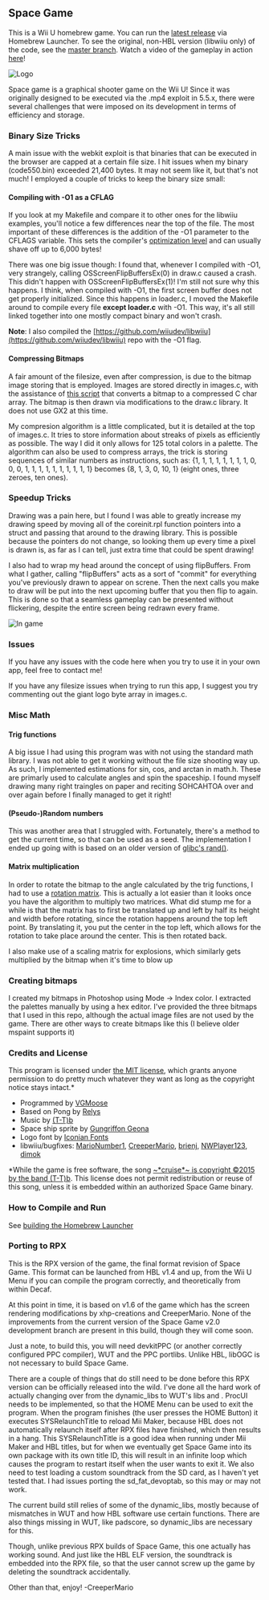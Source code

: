 ## Space Game
This is a Wii U homebrew game. You can run the [latest release](https://gbatemp.net/threads/release-space-game.414342/) via Homebrew Launcher. To see the original, non-HBL version (libwiiu only) of the code, see the [master branch](https://github.com/vgmoose/space/tree/master). Watch a video of the gameplay in action [here](https://www.youtube.com/watch?v=KMuicPmOIHw)!

![Logo](http://vgmoose.com/posts/24261201%20-%20[release]%20Space%20Game!%20(for%20Wii%20U).post/title.png)

Space game is a graphical shooter game on the Wii U! Since it was originally designed to be executed via the .mp4 exploit in 5.5.x, there were several challenges that were imposed on its development in terms of efficiency and storage.

### Binary Size Tricks
A main issue with the webkit exploit is that binaries that can be executed in the browser are capped at a certain file size. I hit issues when my binary (code550.bin) exceeded 21,400 bytes. It may not seem like it, but that's not much! I employed a couple of tricks to keep the binary size small:

#### Compiling with -O1 as a CFLAG
If you look at my Makefile and compare it to other ones for the libwiiu examples, you'll notice a few differences near the top of the file. The most important of these differences is the addition of the -O1 parameter to the CFLAGS variable. This sets the compiler's [optimization level](http://www.rapidtables.com/code/linux/gcc/gcc-o.htm) and can usually shave off up to 6,000 bytes!

There was one big issue though: I found that, whenever I compiled with -O1, very strangely, calling OSScreenFlipBuffersEx(0) in draw.c caused a crash. This didn't happen with OSScreenFlipBuffersEx(1)! I'm still not sure why this happens. I think, when compiled with -O1, the first screen buffer does not get properly initialized. Since this happens in loader.c, I moved the Makefile around to compile every file **except loader.c** with -O1. This way, it's all still linked together into one mostly compact binary and won't crash.

**Note**: I also compiled the [https://github.com/wiiudev/libwiiu](https://github.com/wiiudev/libwiiu) repo with the -O1 flag.

#### Compressing Bitmaps
A fair amount of the filesize, even after compression, is due to the bitmap image storing that is employed. Images are stored directly in images.c, with the assistance of [this script](https://gist.github.com/vgmoose/1a6810aacc46c28344ab) that converts a bitmap to a compressed C char array. The bitmap is then drawn via modifications to the draw.c library. It does not use GX2 at this time.

My compresion algorithm is a little complicated, but it is detailed at the top of images.c. It tries to store information about streaks of pixels as efficiently as possible. The way I did it only allows for 125 total colors in a palette. The algorithm can also be used to compress arrays, the trick is storing sequences of similar numbers as instructions, such as: {1, 1, 1, 1, 1, 1, 1, 1, 0, 0, 0, 1, 1, 1, 1, 1, 1, 1, 1, 1, 1} becomes {8, 1, 3, 0, 10, 1} (eight ones, three zeroes, ten ones).

### Speedup Tricks
Drawing was a pain here, but I found I was able to greatly increase my drawing speed by moving all of the coreinit.rpl function pointers into a struct and passing that around to the drawing library. This is possible because the pointers do not change, so looking them up every time a pixel is drawn is, as far as I can tell, just extra time that could be spent drawing!

I also had to wrap my head around the concept of using flipBuffers. From what I gather, calling "flipBuffers" acts as a sort of "commit" for everything you've previously drawn to appear on screne. Then the next calls you make to draw will be put into the next upcoming buffer that you then flip to again. This is done so that a seamless gameplay can be presented without flickering, despite the entire screen being redrawn every frame.

![In game](http://vgmoose.com/posts/24261201%20-%20[release]%20Space%20Game!%20(for%20Wii%20U).post/gameplay.png)


### Issues
If you have any issues with the code here when you try to use it in your own app, feel free to contact me!

If you have any filesize issues when trying to run this app, I suggest you try commenting out the giant logo byte array in images.c.

### Misc Math

#### Trig functions
A big issue I had using this program was with not using the standard math library. I was not able to get it working without the file size shooting way up. As such, I implemented estimations for sin, cos, and arctan in math.h. These are primarly used to calculate angles and spin the spaceship. I found myself drawing many right traingles on paper and reciting SOHCAHTOA over and over again before I finally managed to get it right!

#### (Pseudo-)Random numbers
This was another area that I struggled with. Fortunately, there's a method to get the current time, so that can be used as a seed. The implementation I ended up going with is based on an older version of [glibc's rand()](http://stackoverflow.com/questions/1026327/what-common-algorithms-are-used-for-cs-rand).

#### Matrix multiplication
In order to rotate the bitmap to the angle calculated by the trig functions, I had to use a [rotation matrix](https://en.wikipedia.org/wiki/Rotation_matrix). This is actually a lot easier than it looks once you have the algorithm to multiply two matrices. What did stump me for a while is that the matrix has to first be translated up and left by half its height and width before rotating, since the rotation happens around the top left point. By translating it, you put the center in the top left, which allows for the rotation to take place around the center. This is then rotated back.

I also make use of a scaling matrix for explosions, which similarly gets multiplied by the bitmap when it's time to blow up

### Creating bitmaps
I created my bitmaps in Photoshop using Mode -> Index color. I extracted the palettes manually by using a hex editor. I've provided the three bitmaps that I used in this repo, although the actual image files are not used by the game. There are other ways to create bitmaps like this (I believe older mspaint supports it)

### Credits and License
This program is licensed under [the MIT license](https://opensource.org/licenses/MIT), which grants anyone permission to do pretty much whatever they want as long as the copyright notice stays intact.*
 - Programmed by [VGMoose](http://vgmoose.com)
 - Based on Pong by [Relys](https://github.com/Relys)
 - Music by [(T-T)b](https://t-tb.bandcamp.com/)
 - Space ship sprite by [Gungriffon Geona](http://shmups.system11.org/viewtopic.php?p=421436&sid=c7c9dc0b51eb40aa10bd77f724f45bb1#p421436)
 - Logo font by [Iconian Fonts](http://www.dafont.com/ozda.font) 	
 - libwiiu/bugfixes: [MarioNumber1](https://github.com/MarioNumber1), [CreeperMario](https://github.com/CreeperMario),  [brienj](https://github.com/xhp-creations), [NWPlayer123](https://github.com/NWPlayer123), [dimok](https://github.com/dimok789)

*While the game is free software, the song [~\*cruise\*~ is copyright ©2015 by the band (T-T)b](https://t-tb.bandcamp.com/track/cruise). This license does not permit redistribution or reuse of this song, unless it is embedded within an authorized Space Game binary.

### How to Compile and Run
See [building the Homebrew Launcher](https://github.com/dimok789/homebrew_launcher#building-the-homebrew-launcher) 	

### Porting to RPX
This is the RPX version of the game, the final format revision of Space Game. This format can be launched from HBL v1.4 and up, from the Wii U Menu if you can compile the program correctly, and theoretically from within Decaf.

At this point in time, it is based on v1.6 of the game which has the screen rendering modifications by xhp-creations and CreeperMario. None of the improvements from the current version of the Space Game v2.0 development branch are present in this build, though they will come soon.

Just a note, to build this, you will need devkitPPC (or another correctly configured PPC compiler), WUT and the PPC portlibs. Unlike HBL, libOGC is not necessary to build Space Game.

There are a couple of things that do still need to be done before this RPX version can be officially released into the wild. I've done all the hard work of actually changing over from the dynamic_libs to WUT's libs and . ProcUI needs to be implemented, so that the HOME Menu can be used to exit the program. When the program finishes (the user presses the HOME Button) it executes SYSRelaunchTitle to reload Mii Maker, because HBL does not automatically relaunch itself after RPX files have finished, which then results in a hang. This SYSRelaunchTitle is a good idea when running under Mii Maker and HBL titles, but for when we eventually get Space Game into its own package with its own title ID, this will result in an infinite loop which causes the program to restart itself when the user wants to exit it. We also need to test loading a custom soundtrack from the SD card, as I haven't yet tested that. I had issues porting the sd_fat_devoptab, so this may or may not work.

The current build still relies of some of the dynamic_libs, mostly because of mismatches in WUT and how HBL software use certain functions. There are also things missing in WUT, like padscore, so dynamic_libs are necessary for this.

Though, unlike previous RPX builds of Space Game, this one actually has working sound. And just like the HBL ELF version, the soundtrack is embedded into the RPX file, so that the user cannot screw up the game by deleting the soundtrack accidentally.

Other than that, enjoy! -CreeperMario
